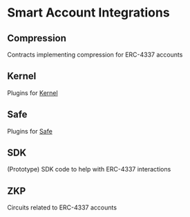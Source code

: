 # Smart Account Integrations

## Compression

Contracts implementing compression for ERC-4337 accounts

## Kernel

Plugins for [Kernel](https://github.com/zerodevapp/kernel)

## Safe

Plugins for [Safe](https://github.com/safe-global/safe-contracts/)

## SDK

(Prototype) SDK code to help with ERC-4337 interactions

## ZKP

Circuits related to ERC-4337 accounts
